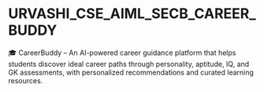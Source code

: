 # URVASHI_CSE_AIML_SECB_CAREER_BUDDY
🎓 CareerBuddy – An AI-powered career guidance platform that helps students discover ideal career paths through personality, aptitude, IQ, and GK assessments, with personalized recommendations and curated learning resources.
